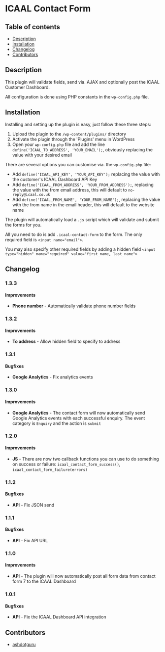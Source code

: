 # ICAAL Contact Form

## Table of contents

* [Description](#description)
* [Installation](#installation)
* [Changelog](#changelog)
* [Contributors](#contributors)

## Description

This plugin will validate fields, send via. AJAX and optionally post the ICAAL Customer Dashboard.

All configuration is done using PHP constants in the `wp-config.php` file.

## Installation

Installing and setting up the plugin is easy, just follow these three steps:

1. Upload the plugin to the `/wp-content/plugins/` directory
2. Activate the plugin through the 'Plugins' menu in WordPress
3. Open your `wp-config.php` file and add the line `define('ICAAL_TO_ADDRESS', 'YOUR_EMAIL');`, obviously replacing the value with your desired email

There are several options you can customise via. the `wp-config.php` file:

* Add `define('ICAAL_API_KEY', 'YOUR_API_KEY');` replacing the value with the customer's ICAAL Dashboard API Key
* Add `define('ICAAL_FROM_ADDRESS', 'YOUR_FROM_ADDRESS');`, replacing the value with the from email address, this will default to `no-reply@icaal.co.uk`
* Add `define('ICAAL_FROM_NAME', 'YOUR_FROM_NAME');`, replacing the value with the from name in the email header, this will default to the website name

The plugin will automatically load a `.js` script which will validate and submit the forms for you.

All you need to do is add `.icaal-contact-form` to the form. The only required field is `<input name="email">`.

You may also specify other required fields by adding a hidden field `<input type="hidden" name="required" value="first_name, last_name">`

## Changelog

### 1.3.3
#### Improvements
* **Phone number** - Automatically validate phone number fields

### 1.3.2
#### Improvements
* **To address** - Allow hidden field to specify to address

### 1.3.1
#### Bugfixes
* **Google Analytics** - Fix analytics events

### 1.3.0
#### Improvements
* **Google Analytics** - The contact form will now automatically send Google Analytics events with each successful enquiry. The event category is `Enquiry` and the action is `submit`

### 1.2.0

#### Improvements
* **JS** - There are now two callback functions you can use to do something on success or failure: `icaal_contact_form_success()`, `icaal_contact_form_failure(errors)`

### 1.1.2

#### Bugfixes
* **API** - Fix JSON send

### 1.1.1

#### Bugfixes
* **API** - Fix API URL

### 1.1.0

#### Improvements
* **API** - The plugin will now automatically post all form data from contact form 7 to the ICAAL Dashboard

### 1.0.1

#### Bugfixes
* **API** - Fix the ICAAL Dashboard API integration

## Contributors

* [ashdotguru](https://github.com/ashdotguru)